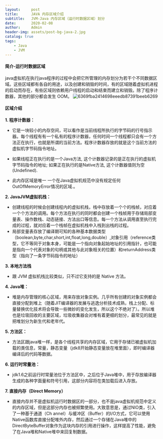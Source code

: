 ```yaml
---
layout:     post
title:      JAVA 内存区域介绍
subtitle:   JVM-Java 内存区域（运行时数据区域）划分
date:       2020-02-08
author:     Admin
header-img: assets/post-bg-java-2.jpg
catalog: true
tags:
    - Java
    - JVM
---
```



#### 简介-运行时数据区域
java虚拟机在执行java程序的过程中会把它所管理的内存划分为若干个不同数据区域。这些区域都有各自的用途，以及创建和销毁的时间，有的区域随着虚拟机进程的启动而存在，有些区域则依赖用户线程的启动和结束而建立和销毁。除了程序计数器，其他的部分都会发生 OOM。
![6369fba2414698eeedb87391beeb6269](https://github-io-blog.oss-cn-shanghai.aliyuncs.com/github-blog/blog-img-2020/931054E4-7058-4D55-B884-48D6B4EB7D2A.png?x-oss-process=style/watermark-yumi)

#### 区域介绍

**1. 程序计数器：** 

* 它是一块较小的内存空间，可以看作是当前线程所执行的字节码的行号指示器。每个线程有有一个私有的程序计数器，任何时间一个线程都只会有一个方法正在执行，也就是所谓的当前方法。程序计数器存放的就是这个当前方法的虚拟机字节码指令地址。

* 如果线程正在执行的是一个Java方法, 这个计数器记录的是正在执行的虚拟机字节码指令的地址; 如果正在执行的是Native方法, 这个计数器值则为空(Undefined).
*   此内存区域是唯一 一个在Java虚拟机规范中没有规定任何OutOfMemoryError情况的区域.。

**2. JavaJVM虚拟机栈：**

* 创建线程的时候会创建线程内的虚拟机栈，栈中存放着一个个的栈帧，对应着一个个方法的调用。每个方法在执行的同时都会创建一个栈帧用于存储局部变量表、操作数栈、动态链接、方法出口等信息。每一个方法从调用直至执行完成的过程，就对应着一个栈帧在虚拟机栈中入栈到出栈的过程。
* 局部变量表存放了编译期可知的各种基本数据类型（boolean,byte,char,short,int,float,long,double）,对象引用（reference类型，它不等同于对象本身，可能是一个指向对象起始地址的引用指针，也可能是指向一个代表对象的句柄或其他与此对象相关的位置）和returnAddress类型（指向了一条字节码指令的地址）
 
**3. 本地方法栈**
* 跟 JVM 虚拟机栈比较类似，只不过它支持的是 Native 方法。

**4. Java堆：** 

* 堆是内存管理的核心区域，用来存放对象实例。几乎所有创建的对象实例都会直接分配到堆上（随着JIT编译器的发展与逃逸分析技术成熟，栈上分配、标量替换优化技术将会导致一些微妙的变化发生，所以这个不绝对了）。所以堆也是垃圾回收的主要区域，垃圾收集器会对堆有着更细的划分，最常见的就是把堆划分为新生代和老年代。

**5. 方法区：**

* 方法区跟java堆一样，是各个线程共享的内存区域，它用于存储已被虚拟机加载的类信息，常量，静态变量（jdk8开始静态变量放在堆里面），即时编译器编译后的代码等数据。


**6. 运行时常量池：**
* jdk1.6之前运行时常量池位于方法区中，之后位于Java堆中，用于存放编译器生成的各种字面量和符号引用，这部分内容将在类加载后进入存放。

**7. 直接内存（Direct Memory）**
* 直接内存并不是虚拟机运行时数据区的一部分，也不是java虚拟机规范中定义的内存区域，但是这部分内存也被频繁使用。大致意思是，通过NIO类，引入了一种基于通道（Ch annel）与缓冲区（Buffer）的I/O方式，它可以使用Native函数库直接分配堆外内存，然后通过一个存储在Java堆中的DirectByteBuffer对象作为这块内存的引用进行操作，这样提高了性能，避免了在Java堆和Native堆中来回复制数据。
